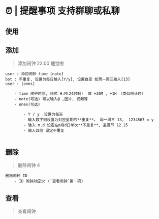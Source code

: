 # ⏰ | 提醒事项  支持群聊或私聊

## __使用__
## 添加
> 添加闹钟 22:00 睡觉啦
```
user : 添加闹钟 time [note]
bot : 不重复, 设置为每日输入[Y/y], 设置自定 如周一周三输入[13]
user : [ones]

    - time 闹钟时间, 格式 H:M(24时制)  或 +30M , +1H （类似倒计时）
    - note(可选) 可以输入@ ,图片, 视频等
    - ones(可选) 
    
        - Y / y  设置为每天
        - 输入数字则设置为对应星期的**重复**。 周一周三 13,  1234567 = y
        - 输入 m.d 设定在m月d日单次**不重复**, 圣诞节 12.25
        - 输入其他 设定不重复
    
```

## 删除
> 删除闹钟 4
```
删除闹钟 ID
    - ID 闹钟对应id (`查看闹钟`第一项)
```


## 查看
> 查看闹钟